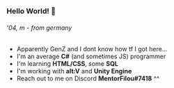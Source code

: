 ### Hello World! 👋
###### '04, m - from germany

- Apparently GenZ and I dont know how tf I got here...
- I'm an average **C#** (and sometimes JS) programmer
- I'm learning **HTML/CSS**, some **SQL**
- I'm working with **alt:V** and **Unity Engine**
- Reach out to me on Discord **MentorFilou#7418** ^^
<!--
**MentorFilou/MentorFilou** is a ✨ _special_ ✨ repository because its `README.md` (this file) appears on your GitHub profile.

Here are some ideas to get you started:

- 🔭 I’m currently working on ...
- 🌱 I’m currently learning ...
- 👯 I’m looking to collaborate on ...
- 🤔 I’m looking for help with ...
- 💬 Ask me about ...
- 📫 How to reach me: ...
- 😄 Pronouns: ...
- ⚡ Fun fact: ...
-->
